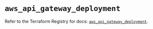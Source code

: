 # `aws_api_gateway_deployment`

Refer to the Terraform Registry for docs: [`aws_api_gateway_deployment`](https://registry.terraform.io/providers/hashicorp/aws/5.52.0/docs/resources/api_gateway_deployment).
